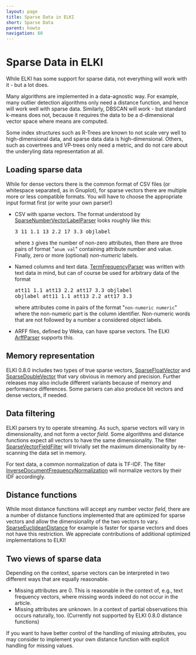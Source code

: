 ```yaml
---
layout: page
title: Sparse Data in ELKI
short: Sparse Data
parent: howto
navigation: 60
---
```



Sparse Data in ELKI
===================

While ELKI has some support for sparse data, not everything will work with it - but a lot does.

Many algorithms are implemented in a data-agnostic way. For example, many outlier detection algorithms only need a distance function, and hence will work well with sparse data.
Similarly, DBSCAN will work - but standard k-means does not, because it requires the data to be a d-dimensional vector space where means are computed.

Some index structures such as R-Trees are known to not scale very well to high-dimensional data, and sparse data data is high-dimensional. Others, such as covertrees and VP-trees only need a metric, and do not care about the underyling data representation at all.

Loading sparse data
-------------------

While for dense vectors there is the common format of CSV files (or whitespace separated, as in Gnuplot), for sparse vectors there are multiple more or less compatible formats. You will have to choose the appropriate input format first (or write your own parser!)

- CSV with sparse vectors. The format understood by [SparseNumberVectorLabelParser](/releases/current/javadoc/elki/datasource/parser/SparseNumberVectorLabelParser.html) looks roughly like this:
  <pre>
  3 11 1.1 13 2.2 17 3.3 objlabel
  </pre>
  where `3` gives the number of non-zero attributes, then there are three pairs of format "`anum val`" containing attribute number and value. Finally, zero or more (optional) *non-numeric* labels.

- Named columns and text data. [TermFrequencyParser](/releases/current/javadoc/elki/datasource/parser/TermFrequencyParser.html) was written with text data in mind, but can of course be used for arbitrary data of the format
  <pre>
  att11 1.1 att13 2.2 att17 3.3 objlabel
  objlabel att11 1.1 att13 2.2 att17 3.3
  </pre>
  where attributes come in pairs of the format "`non-numeric numeric`" where the non-numeric part is the column identifier. Non-numeric words that are not followed by a number a considered object labels.

- ARFF files, defined by Weka, can have sparse vectors. The ELKI [ArffParser](/releases/current/javadoc/elki/datasource/parser/ArffParser.html) supports this.

Memory representation
---------------------

ELKI 0.8.0 includes two types of true sparse vectors, [SparseFloatVector](/releases/current/javadoc/elki/data/SparseFloatVector.html) and [SparseDoubleVector](/releases/current/javadoc/elki/data/SparseDoubleVector.html) that vary obvious in memory and precision. Further releases may also include different variants because of memory and performance differences. Some parsers can also produce bit vectors and dense vectors, if needed.

Data filtering
--------------

ELKI parsers try to operate streaming. As such, sparse vectors will vary in dimensionality, and not form a vector *field*. Some algorithms and distance functions expect all vectors to have the same dimensionality. The filter [SparseVectorFieldFilter](/releases/current/javadoc/elki/datasource/filter/typeconversions/SparseVectorFieldFilter.html) will trivially set the maximum dimensionality by re-scanning the data set in memory.

For text data, a common normalization of data is TF-IDF. The filter [InverseDocumentFrequencyNormalization](/releases/current/javadoc/elki/datasource/filter/normalization/columnwise/InverseDocumentFrequencyNormalization.html) will normalize vectors by their IDF accordingly.

Distance functions
------------------

While most distance functions will accept any number vector *field*, there are a number of distance functions implemented that are optimized for sparse vectors and allow the dimensionality of the two vectors to vary. [SparseEuclideanDistance](/releases/current/javadoc/elki/distance/minkowski/SparseEuclideanDistance.html) for example is faster for sparse vectors and does not have this restriction. We appreciate contributions of additional optimized implementations to ELKI!

Two views of sparse data
------------------------

Depending on the context, sparse vectors can be interpreted in two different ways that are equally reasonable.

- Missing attributes are 0. This is reasonable in the context of, e.g., text frequency vectors, where missing words indeed do not occur in the article.
- Missing attributes are unknown. In a context of partial observations this occurs naturally, too. (Currently not supported by ELKI 0.8.0 distance functions)

If you want to have better control of the handling of missing attributes, you may consider to implement your own distance function with explicit handling for missing values.
